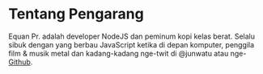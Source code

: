 # Tentang Pengarang

Equan Pr. adalah developer NodeJS dan peminum kopi kelas berat. Selalu sibuk dengan yang berbau JavaScript ketika di depan komputer, penggila film & musik metal dan kadang-kadang nge-twit di @junwatu atau nge-[Github](https://github.com/junwatu). 
